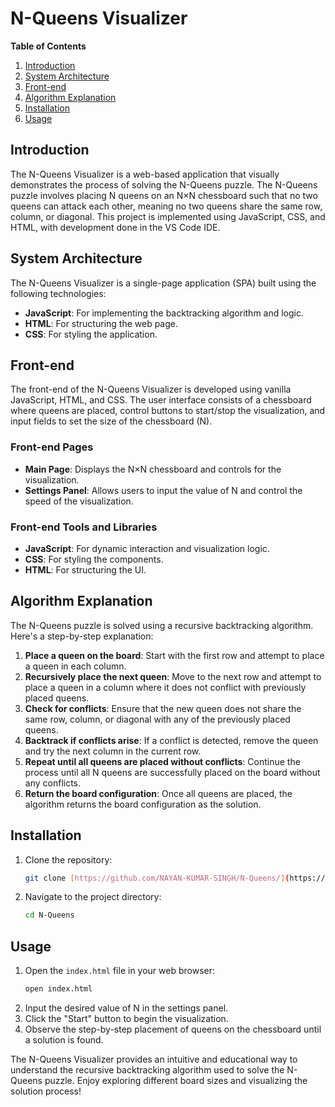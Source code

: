 # N-Queens Visualizer

**Table of Contents**
1. [Introduction](#introduction)
2. [System Architecture](#system-architecture)
3. [Front-end](#front-end)
4. [Algorithm Explanation](#algorithm-explanation)
5. [Installation](#installation)
6. [Usage](#usage)

## Introduction

The N-Queens Visualizer is a web-based application that visually demonstrates the process of solving the N-Queens puzzle. The N-Queens puzzle involves placing N queens on an N×N chessboard such that no two queens can attack each other, meaning no two queens share the same row, column, or diagonal. This project is implemented using JavaScript, CSS, and HTML, with development done in the VS Code IDE.

## System Architecture

The N-Queens Visualizer is a single-page application (SPA) built using the following technologies:
- **JavaScript**: For implementing the backtracking algorithm and logic.
- **HTML**: For structuring the web page.
- **CSS**: For styling the application.

## Front-end

The front-end of the N-Queens Visualizer is developed using vanilla JavaScript, HTML, and CSS. The user interface consists of a chessboard where queens are placed, control buttons to start/stop the visualization, and input fields to set the size of the chessboard (N).

### Front-end Pages

- **Main Page**: Displays the N×N chessboard and controls for the visualization.
- **Settings Panel**: Allows users to input the value of N and control the speed of the visualization.

### Front-end Tools and Libraries

- **JavaScript**: For dynamic interaction and visualization logic.
- **CSS**: For styling the components.
- **HTML**: For structuring the UI.

## Algorithm Explanation

The N-Queens puzzle is solved using a recursive backtracking algorithm. Here's a step-by-step explanation:

1. **Place a queen on the board**: Start with the first row and attempt to place a queen in each column.
2. **Recursively place the next queen**: Move to the next row and attempt to place a queen in a column where it does not conflict with previously placed queens.
3. **Check for conflicts**: Ensure that the new queen does not share the same row, column, or diagonal with any of the previously placed queens.
4. **Backtrack if conflicts arise**: If a conflict is detected, remove the queen and try the next column in the current row.
5. **Repeat until all queens are placed without conflicts**: Continue the process until all N queens are successfully placed on the board without any conflicts.
6. **Return the board configuration**: Once all queens are placed, the algorithm returns the board configuration as the solution.

## Installation

1. Clone the repository:
   ```bash
   git clone [https://github.com/NAYAN-KUMAR-SINGH/N-Queens/](https://github.com/NAYAN-KUMAR-SINGH/N-Queens/)
   ```
2. Navigate to the project directory:
   ```bash
   cd N-Queens
   ```

## Usage

1. Open the `index.html` file in your web browser:
   ```bash
   open index.html
   ```
2. Input the desired value of N in the settings panel.
3. Click the "Start" button to begin the visualization.
4. Observe the step-by-step placement of queens on the chessboard until a solution is found.

The N-Queens Visualizer provides an intuitive and educational way to understand the recursive backtracking algorithm used to solve the N-Queens puzzle. Enjoy exploring different board sizes and visualizing the solution process!
